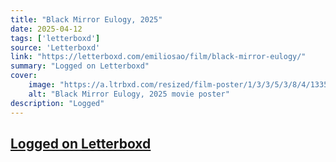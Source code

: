 ```yaml
---
title: "Black Mirror Eulogy, 2025"
date: 2025-04-12
tags: ['letterboxd']
source: 'Letterboxd'
link: "https://letterboxd.com/emiliosao/film/black-mirror-eulogy/"
summary: "Logged on Letterboxd"
cover:
    image: "https://a.ltrbxd.com/resized/film-poster/1/3/3/5/3/8/4/1335384-black-mirror-eulogy-0-600-0-900-crop.jpg?v=39a4cb6585"
    alt: "Black Mirror Eulogy, 2025 movie poster"
description: "Logged"
---
```

## [Logged on Letterboxd](https://letterboxd.com/emiliosao/film/black-mirror-eulogy/)

